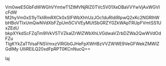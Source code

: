 Vm0weE5GbFdWWGhVYmtwT1ZtMVNjRlZ0TVc5V01XeDBaVVYwVjAxWGVIcFdW
M2hyVm0xS1IyTkliRmRXCk0xSlFWbXhhUzJOc1duRldiRlpwQ2xKc2NGRlhW
bHBoVTIxUmQwNVdXbFZpUm5CVVEyMUtSbGRZY0ZkWApTRUpFVmtSS1UxZEdU
bkpXYkdScFZqTm9lVkV5TVZkalZrWlZWbXhLVGdwaVZrbDZWa2QwWVdOdFZu
TlgKYkZaT1VsaFNSVmxzVlRGbGJHeFpXWHBzVVZWWE9VeGFWekZMWlZGdlMy
UlliRElLQ20xdFpRPT0KCnNucQ==

laj
